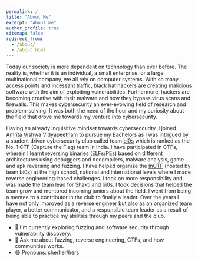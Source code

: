 ```yaml
---
permalink: /
title: "About Me"
excerpt: "About me"
author_profile: true
sitemap: false
redirect_from: 
  - /about/
  - /about.html
---
```


Today our society is more dependent on technology than ever before. The reality is, whether it is an individual, a small enterprise, or a large multinational company, we all rely on computer systems. With so many access points and incessant traffic, black hat hackers are creating malicious software with the aim of exploiting vulnerabilities. Furthermore, hackers are becoming creative with their malware and how they bypass virus scans and firewalls. This makes cybersecurity an ever-evolving field of research and problem-solving. It was both the need of the hour and my curiosity about the field that drove me towards my venture into cybersecurity.

Having an already inquisitive mindset towards cyberseccurity. I joined [Amrita Vishwa Vidyapeetham](https://www.amrita.edu/) to pursue my Bachelors as I was intrigued by a student driven cybersecurity club called team [bi0s](https://bi0s.in/) which is ranked as the No. 1 CTF (Capture the Flag) team in India. I have participated in CTFs, wherein I learnt reversing binaries (ELFs/PEs) based on different architectures using debuggers and decompilers, malware analysis, game and apk reversing and fuzzing. I have helped organize the [InCTF](https://inctf.in/) (hosted by team bi0s) at the high school, national and international levels where I made reverse engineering-based challenges. I took on more responsibility and was made the team lead for [Shakti](https://teamshakti.in/) and bi0s. I took decisions that helped the team grow and mentored incoming juniors about the field. I went from being a mentee to a contributor in the club to finally a leader. Over the years I have not only improved as a reverse engineer but also as an organized team player, a better communicator, and a responsible team leader as a result of being able to practice my abilities through my peers and the club. 

* 🔭 I'm currently exploring fuzzing and software security through vulnerability discovery.
* 🚀 Ask me about fuzzing, reverse engineering, CTFs, and how communities works.
* 😄 Pronouns: she/her/hers
